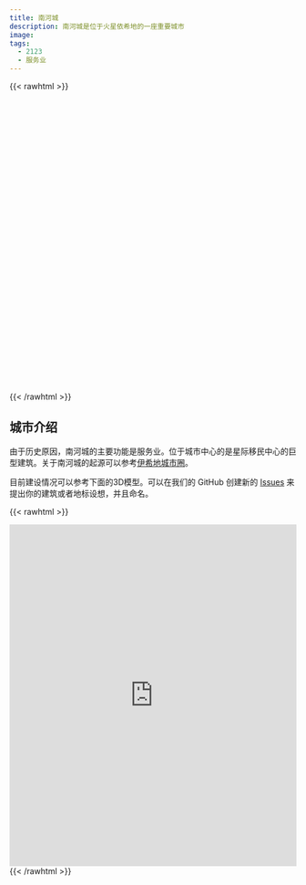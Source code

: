 ```yaml
---
title: 南河城
description: 南河城是位于火星依希地的一座重要城市
image:
tags:
  - 2123
  - 服务业
---
```


{{< rawhtml >}}
<link rel="stylesheet" href="https://unpkg.com/leaflet@1.6.0/dist/leaflet.css" integrity="sha512-xwE/Az9zrjBIphAcBb3F6JVqxf46+CDLwfLMHloNu6KEQCAWi6HcDUbeOfBIptF7tcCzusKFjFw2yuvEpDL9wQ==" crossorigin=""/>
<script src="https://unpkg.com/leaflet@1.6.0/dist/leaflet.js" integrity="sha512-gZwIG9x3wUXg2hdXF6+rVkLF/0Vi9U8D2Ntg4Ga5I5BZpVkVxlJWbSQtXPSiUTtC0TjtGOmxa1AJPuV0CPthew==" crossorigin=""></script>

<link rel="stylesheet" href="/assets/map/fontawesome-markers/leaflet.awesome-markers.css"/>
<script src="/assets/map/fontawesome-markers/leaflet.awesome-markers.min.js"></script>

<style>
    #map {
        width: 100%;
        height: 500px;
    }
</style>


<div id='map'></div>

<script>

    var map = L.map('map', {
        crs: L.CRS.Simple
    });

    var bounds = [[0,0], [761, 943]];
    var image = L.imageOverlay('https://raw.githubusercontent.com/InterImm/martian-cities/master/city-plan/isidis-procyon/isidis-city-procyon.jpg', bounds).addTo(map);

    data = [
       {
          "name": "InterImm Building",
          "description": "Interplanetary Immigration Center",
          "link": "https://interimm.org",
          "geolocation": [ 381, 439 ],
       },
       {
        "name": "星移农业技术有限公司 - InterImm Agriculture",
        "description": "星移农业最初是星际移民中心下属的一个非盈利科研机构，由美国NASA和中国航空三院联合建立，依托于中国科学院成都生物所。随后该机构相继将多项关键技术工程化，并成功在火星一期基地建设期间建成火星农业实验室和火星第一农业基地。该机构随后成立公司，并在成都和火星设立双总部。",
        "link": "http://interimm.org/hub/companies/1518927000293",
        "geolocation": [718,456],
     },
       {
        "name": "黄昏星-The evening star",
        "description": "时属杨家的私人家族企业，其创始人为距今100年前的海斯帕小姐。该企曾成功打击多个太空走私集团头目并向世人揭露出太空走私者联盟内部交易的黑幕，同时致力于太空大盗的追捕行动。与打击太空犯罪局为长期友好合作关系。",
        "link": "http://interimm.org/hub/companies/vgwsng7isbcuh2kzbrao1vgwsng74w79",
        "geolocation": [431,21],
     },
     {
        "name": "俊哲宇宙文化传媒公司-火星工作室",
        "description": "本工作室直属于俊哲宇宙文化传媒公司地球总部，是探索外太空文化娱乐传媒范式的先锋组织，也是进行星际文化交流的排头兵。",
        "link": "http://interimm.org/hub/companies/company-ypfbogrqi22962fbooypfbe0yhohcabn/",
        "geolocation": [423.5, 334],
     }
    ]

     console.log(data)

     function add_one_institute(one_company, the_color) {
        console.log(one_company)

        if (one_company.link === undefined) {
           var one_company__link = ""
        }
        else {
           var one_company__link = one_company.link
        }
        one_company__link_clean = one_company__link.replace(/(^\w+:|^)\/\//, '').replace(/\/$/, "");

        var one_company_marker = L.marker(
            one_company.geolocation, {
                icon: L.AwesomeMarkers.icon({icon: 'star', markerColor: 'red', prefix: 'fa', spin:false}) ,
                opacity: 0.9,
                color: the_color,
                title: one_company.name,
                alt: one_company.name,
                riseOnHover: true
        })
        one_company_marker.bindPopup(
              "<h3>" + one_company.name + "</h3>"
              + one_company.description
              + "<br>Link: <a href='" +
              one_company.link + "' target='blank'>" +
              one_company__link_clean + "</a>"
           ).openPopup();
        one_company_marker.addTo(map)
     }

     for (it of data) {
        console.log("for: " + it)
        add_one_institute(it, 'red')
     }

     map.closePopup()

    map.fitBounds(bounds);

map.on('click', function(e) {
    console.log("Lat, Lon : " + e.latlng.lat + ", " + e.latlng.lng)
});


</script>
{{< /rawhtml >}}


## 城市介绍

由于历史原因，南河城的主要功能是服务业。位于城市中心的是星际移民中心的巨型建筑。关于南河城的起源可以参考[伊希地城市圈](http://book.interimm.org/history/mars_immigration/#%E4%BC%8A%E5%B8%8C%E5%9C%B0%E5%9F%8E%E5%B8%82%E5%9C%88)。

目前建设情况可以参考下面的3D模型。可以在我们的 GitHub 创建新的 [Issues](https://github.com/InterImm/martian-cities/issues/2) 来提出你的建筑或者地标设想，并且命名。

{{< rawhtml >}}
<div class="sketchfab-embed-wrapper"><iframe width="100%" height="600" src="https://sketchfab.com/models/38483b36866847baba1dd115066dd5eb/embed" frameborder="0" allowvr="" allowfullscreen="allowfullscreen" mozallowfullscreen="true" webkitallowfullscreen="true" onmousewheel=""></iframe></div>
{{< /rawhtml >}}
